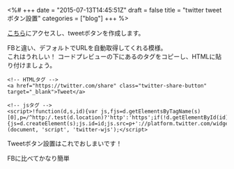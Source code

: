 <%#
+++
date = "2015-07-13T14:45:51Z"
draft = false
title = "twitter tweetボタン設置"
categories = ["blog"]
+++
%>


[こちら]( https://about.twitter.com/ja/resources/buttons#tweet )にアクセスし、tweetボタンを作成します。

FBと違い、デフォルトでURLを自動取得してくれる模様。<br>
これはうれしい！
コードプレビューの下にあるのタグをコピーし、HTMLに貼り付けましょう。

```
<!-- HTMLタグ -->
<a href="https://twitter.com/share" class="twitter-share-button" target="_blank">Tweet</a>

<!-- jsタグ -->
<script>!function(d,s,id){var js,fjs=d.getElementsByTagName(s)[0],p=/^http:/.test(d.location)?'http':'https';if(!d.getElementById(id)){js=d.createElement(s);js.id=id;js.src=p+'://platform.twitter.com/widgets.js';fjs.parentNode.insertBefore(js,fjs);}}(document, 'script', 'twitter-wjs');</script>
```

Tweetボタン設置はこれでおしまいです！

FBに比べてかなり簡単

